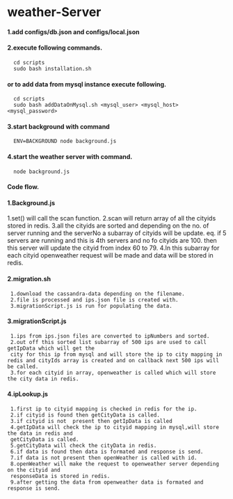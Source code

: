 weather-Server
=============
#### 1.add configs/db.json and configs/local.json
#### 2.execute following commands.
      cd scripts
      sudo bash installation.sh
####   or to add data from mysql instance execute following.
      cd scripts 
      sudo bash addDataOnMysql.sh <mysql_user> <mysql_host> <mysql_password>
#### 3.start background with command
      ENV=BACKGROUND node background.js
#### 4.start the weather server with command.
      node background.js

#### Code flow.
#### 1.Background.js
   1.set() will call the scan function.
   2.scan will return array of all the cityids stored in redis.
   3.all the cityids are sorted and depending on the no. of server running and the serverNo a subarray of cityids will be update.
   eq. if 5 servers are running and this is 4th servers and no fo cityids are 100. then this server will update the cityid from index 60 to 79.
   4.In this subarray for each cityid openweather request will be made and data will be stored in redis.
#### 2.migration.sh
     1.download the cassandra-data depending on the filename.
     2.file is processed and ips.json file is created with.
     3.migrationScript.js is run for populating the data.

#### 3.migrationScript.js
     1.ips from ips.json files are converted to ipNumbers and sorted.
     2.out off this sorted list subarray of 500 ips are used to call getIpData which will get the  
     city for this ip from mysql and will store the ip to city mapping in redis and cityIds array is created and on callback next 500 ips will be called.
     3.for each cityid in array, openweather is called which will store the city data in redis.

 #### 4.ipLookup.js
     1.first ip to cityid mapping is checked in redis for the ip.
     2.if cityid is found then getCityData is called.
     3.if cityid is not  present then getIpData is called
     4.getIpData will check the ip to cityid mapping in mysql,will store the data in redis and 
     getCityData is called.
     5.getCityData will check the cityData in redis.
     6.if data is found then data is formated and response is send.
     7.if data is not present then openWeather is called with id.
     8.openWeather will make the request to openweather server depending on the cityid and 
     responseData is stored in redis.
     9.after getting the data from openweather data is formated and response is send.

   
